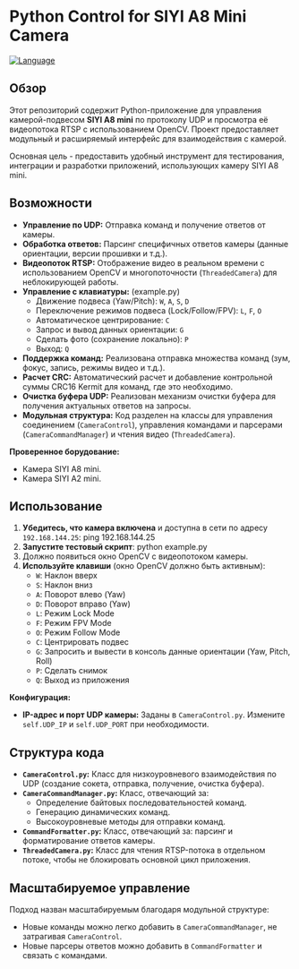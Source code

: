 # Python Control for SIYI A8 Mini Camera

[![Language](https://img.shields.io/badge/Language-Python-blue.svg)](https://www.python.org/)

## Обзор

Этот репозиторий содержит Python-приложение для управления камерой-подвесом **SIYI A8 mini** по протоколу UDP и просмотра её видеопотока RTSP с использованием OpenCV. Проект предоставляет модульный и расширяемый интерфейс для взаимодействия с камерой.

Основная цель - предоставить удобный инструмент для тестирования, интеграции и разработки приложений, использующих камеру SIYI A8 mini.

## Возможности

* **Управление по UDP:** Отправка команд и получение ответов от камеры.
* **Обработка ответов:** Парсинг специфичных ответов камеры (данные ориентации, версии прошивки и т.д.).
* **Видеопоток RTSP:** Отображение видео в реальном времени с использованием OpenCV и многопоточности (`ThreadedCamera`) для неблокирующей работы.
* **Управление с клавиатуры:** (example.py)
    * Движение подвеса (Yaw/Pitch): `W`, `A`, `S`, `D`
    * Переключение режимов подвеса (Lock/Follow/FPV): `L`, `F`, `O`
    * Автоматическое центрирование: `C`
    * Запрос и вывод данных ориентации: `G`
    * Сделать фото (сохранение локально): `P`
    * Выход: `Q`
* **Поддержка команд:** Реализована отправка множества команд (зум, фокус, запись, режимы видео и т.д.).
* **Расчет CRC:** Автоматический расчет и добавление контрольной суммы CRC16 Kermit для команд, где это необходимо.
* **Очистка буфера UDP:** Реализован механизм очистки буфера для получения актуальных ответов на запросы.
* **Модульная структура:** Код разделен на классы для управления соединением (`CameraControl`), управления командами и парсерами (`CameraCommandManager`) и чтения видео (`ThreadedCamera`).

**Проверенное борудование:**

* Камера SIYI A8 mini.
* Камера SIYI A2 mini.

## Использование

1.  **Убедитесь, что камера включена** и доступна в сети по адресу `192.168.144.25`:
    ping 192.168.144.25
3.  **Запустите тестовый скрипт**:
    python example.py
4.  Должно появиться окно OpenCV с видеопотоком камеры.
5.  **Используйте клавиши** (окно OpenCV должно быть активным):
    * `W`: Наклон вверх
    * `S`: Наклон вниз
    * `A`: Поворот влево (Yaw)
    * `D`: Поворот вправо (Yaw)
    * `L`: Режим Lock Mode
    * `F`: Режим FPV Mode
    * `O`: Режим Follow Mode
    * `C`: Центрировать подвес
    * `G`: Запросить и вывести в консоль данные ориентации (Yaw, Pitch, Roll)
    * `P`: Сделать снимок
    * `Q`: Выход из приложения

**Конфигурация:**

* **IP-адрес и порт UDP камеры:** Заданы в `CameraControl.py`. Измените `self.UDP_IP` и `self.UDP_PORT` при необходимости.

## Структура кода

* **`CameraControl.py`:** Класс для низкоуровневого взаимодействия по UDP (создание сокета, отправка, получение, очистка буфера).
* **`CameraCommandManager.py`:** Класс, отвечающий за:
    * Определение байтовых последовательностей команд.
    * Генерацию динамических команд.
    * Высокоуровневые методы для отправки команд.
* **`CommandFormatter.py`:** Класс, отвечающий за: парсинг и форматирование ответов камеры.
* **`ThreadedCamera.py`:** Класс для чтения RTSP-потока в отдельном потоке, чтобы не блокировать основной цикл приложения.

## Масштабируемое управление

Подход назван масштабируемым благодаря модульной структуре:

* Новые команды можно легко добавить в `CameraCommandManager`, не затрагивая `CameraControl`.
* Новые парсеры ответов можно добавить в `CommandFormatter` и связать с командами.
